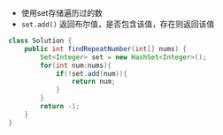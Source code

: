 - 使用set存储遍历过的数
- `set.add()` 返回布尔值，是否包含该值，存在则返回该值

```java
class Solution {
    public int findRepeatNumber(int[] nums) {
        Set<Integer> set = new HashSet<Integer>();
        for(int num:nums){
            if(!set.add(num)){
                return num;
            }
        }
        return -1;
    }
}
```

